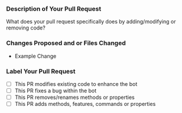 ### Description of Your Pull Request
What does your pull request specifically does by adding/modifying or removing code?

### Changes Proposed and or Files Changed
- Example Change

### Label Your Pull Request
- [ ] This PR modifies existing code to enhance the bot
- [ ] This PR fixes a bug within the bot
- [ ] This PR removes/renames methods or properties
- [ ] This PR adds methods, features, commands or properties
